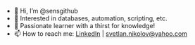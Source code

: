 - 👋 Hi, I’m @sensgithub
- 👀 Interested in databases, automation, scripting, etc. 
- 🌱 Passionate learner with a thirst for knowledge!
- 📫 How to reach me: [LinkedIn](https://www.linkedin.com/mwlite/in/svetlan-nikolov-0323b2238) | svetlan.nikolov@yahoo.com

<!---
sensgithub/sensgithub is a ✨ special ✨ repository because its `README.md` (this file) appears on your GitHub profile.
You can click the Preview link to take a look at your changes.
--->
